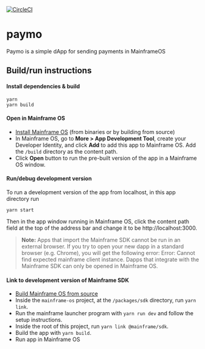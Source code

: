 [![CircleCI](https://circleci.com/gh/MainframeHQ/payments.svg?style=svg)](https://circleci.com/gh/MainframeHQ/payments)
# paymo
Paymo is a simple dApp for sending payments in MainframeOS

## Build/run instructions

#### Install dependencies & build
```
yarn
yarn build
```

#### Open in Mainframe OS
- [Install Mainframe OS](docs.mainframe.com) (from binaries or by building from source)
- In Mainframe OS, go to **More > App Development Tool**, create your Developer Identity, and click **Add** to add this app to Mainframe OS. Add the `/build` directory as the content path.
- Click **Open** button to run the pre-built version of the app in a Mainframe OS window.

#### Run/debug development version
To run a development version of the app from localhost, in this app directory run
```
yarn start
```
Then in the app window running in Mainframe OS, click the content path field at the top of the address bar and change it to be http://localhost:3000.

>**Note:** Apps that import the Mainframe SDK cannot be run in an external browser. If you try to open your new dapp in a standard browser (e.g. Chrome), you will get the following error: Error: Cannot find expected mainframe client instance. Dapps that integrate with the Mainframe SDK can only be opened in Mainframe OS.

#### Link to development version of Mainframe SDK

- [Build Mainframe OS from source](https://docs.mainframe.com/docs/platform)
- Inside the `mainframe-os` project, at the `/packages/sdk` directory, run `yarn link`.
- Run the mainframe launcher program with `yarn run dev` and follow the setup instructions.
- Inside the root of this project, run `yarn link @mainframe/sdk`.
- Build the app with `yarn build`.
- Run app in Mainframe OS
